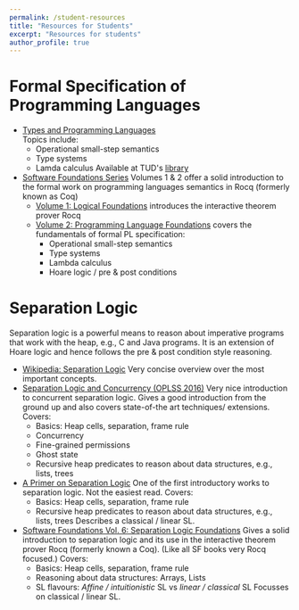 ```yaml
---
permalink: /student-resources
title: "Resources for Students"
excerpt: "Resources for students"
author_profile: true
---
```





# Formal Specification of Programming Languages
- [Types and Programming Languages](https://www.cis.upenn.edu/~bcpierce/tapl/)  
  Topics include:
    + Operational small-step semantics
    + Type systems
    + Lamda calculus
  Available at TUD's [library](https://hds.hebis.de/ulbda/Record/HEB103681639)
- [Software Foundations Series](https://softwarefoundations.cis.upenn.edu)
  Volumes 1 & 2 offer a solid introduction to the formal work on programming languages semantics in Rocq (formerly known as Coq)
  + [Volume 1: Logical Foundations](https://softwarefoundations.cis.upenn.edu/lf-current/index.html) introduces the interactive theorem prover Rocq
  + [Volume 2: Programming Language Foundations](https://softwarefoundations.cis.upenn.edu/plf-current/index.html) covers the fundamentals of formal PL specification:
    - Operational small-step semantics
    - Type systems
    - Lambda calculus
    - Hoare logic / pre & post conditions 

# Separation Logic

Separation logic is a powerful means to reason about imperative programs that work with the heap, e.g., C and Java programs. It is an extension of Hoare logic and hence follows the pre & post condition style reasoning.

- [Wikipedia: Separation Logic](https://en.wikipedia.org/wiki/Separation_logic)
  Very concise overview over the most important concepts.
- [Separation Logic and Concurrency (OPLSS 2016)](https://software.imdea.org/~aleks/oplss16/notes.pdf)
  Very nice introduction to concurrent separation logic.
  Gives a good introduction from the ground up and also covers state-of-the art techniques/ extensions.
  Covers:
    + Basics: Heap cells, separation, frame rule
    + Concurrency
    + Fine-grained permissions
    + Ghost state
    + Recursive heap predicates to reason about data structures, e.g., lists, trees
- [A Primer on Separation Logic](http://www0.cs.ucl.ac.uk/staff/p.ohearn/papers/Marktoberdorf11LectureNotes.pdf)
  One of the first introductory works to separation logic. 
  Not the easiest read.
  Covers:
    + Basics: Heap cells, separation, frame rule
    + Recursive heap predicates to reason about data structures, e.g., lists, trees
  Describes a classical / linear SL.
- [Software Foundations Vol. 6: Separation Logic Foundations](https://softwarefoundations.cis.upenn.edu/slf-current/index.html)
  Gives a solid introduction to separation logic and its use in the interactive theorem prover Rocq (formerly known a Coq). (Like all SF books very Rocq focused.)
  Covers:
    + Basics: Heap cells, separation, frame rule
    + Reasoning about data structures: Arrays, Lists
    + SL flavours: *Affine / intuitionistic* SL vs *linear / classical* SL
  Focusses on classical / linear SL.
